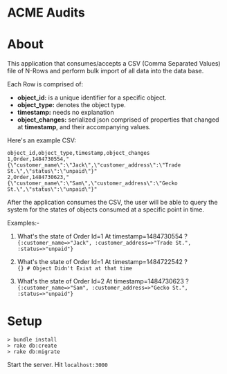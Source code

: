 # ACME Audits


# About
This application that consumes/accepts a CSV (Comma Separated Values) file of N-Rows and perform bulk import of all data into the data base.

Each Row is comprised of:
 - **object_id:** is a unique identifier for a specific object.
 - **object_type:** denotes the object type.
 - **timestamp:** needs no explanation
 - **object_changes:** serialized json comprised of properties that changed at **timestamp**, and their accompanying values.

Here's an example CSV:

```
object_id,object_type,timestamp,object_changes	
1,Order,1484730554,"{\"customer_name\":\"Jack\",\"customer_address\":\"Trade St.\",\"status\":\"unpaid\"}"
2,Order,1484730623,"{\"customer_name\":\"Sam\",\"customer_address\":\"Gecko St.\",\"status\":\"unpaid\"}"

```

After the application consumes the CSV, the user will be able to query the system for the states of objects
consumed at a specific point in time.


Examples:-
1. What's the state of Order Id=1 At timestamp=1484730554 ? <br>
`{:customer_name=>"Jack", :customer_address=>"Trade St.", :status=>"unpaid"}`

2. What's the state of Order Id=1 At timestamp=1484722542 ? <br>
`{} # Object Didn't Exist at that time`

3. What's the state of Order Id=2 At timestamp=1484730623 ? <br>
`{:customer_name=>"Sam", :customer_address=>"Gecko St.", :status=>"unpaid"}`

# Setup

`> bundle install`<br>
`> rake db:create`<br>
`> rake db:migrate`<br>

Start the server. Hit `localhost:3000`
